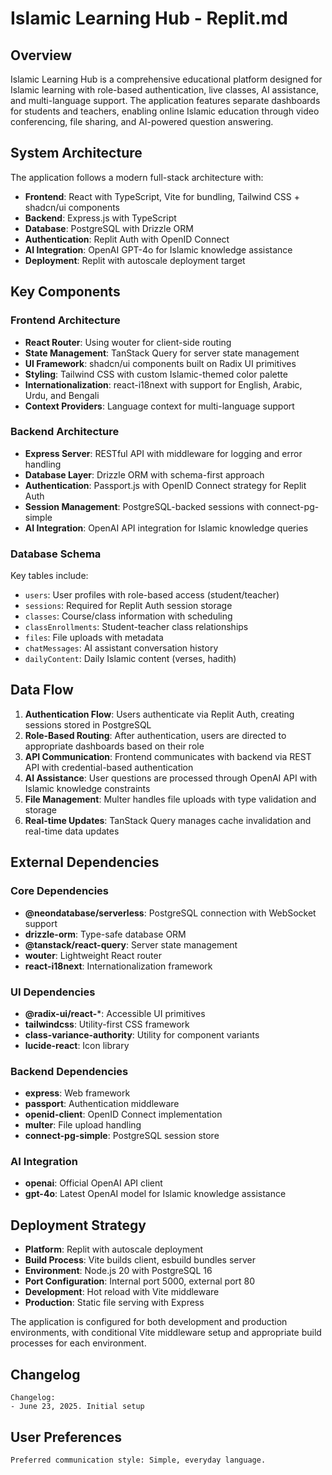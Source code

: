 # Islamic Learning Hub - Replit.md

## Overview

Islamic Learning Hub is a comprehensive educational platform designed for Islamic learning with role-based authentication, live classes, AI assistance, and multi-language support. The application features separate dashboards for students and teachers, enabling online Islamic education through video conferencing, file sharing, and AI-powered question answering.

## System Architecture

The application follows a modern full-stack architecture with:

- **Frontend**: React with TypeScript, Vite for bundling, Tailwind CSS + shadcn/ui components
- **Backend**: Express.js with TypeScript
- **Database**: PostgreSQL with Drizzle ORM
- **Authentication**: Replit Auth with OpenID Connect
- **AI Integration**: OpenAI GPT-4o for Islamic knowledge assistance
- **Deployment**: Replit with autoscale deployment target

## Key Components

### Frontend Architecture
- **React Router**: Using wouter for client-side routing
- **State Management**: TanStack Query for server state management
- **UI Framework**: shadcn/ui components built on Radix UI primitives
- **Styling**: Tailwind CSS with custom Islamic-themed color palette
- **Internationalization**: react-i18next with support for English, Arabic, Urdu, and Bengali
- **Context Providers**: Language context for multi-language support

### Backend Architecture
- **Express Server**: RESTful API with middleware for logging and error handling
- **Database Layer**: Drizzle ORM with schema-first approach
- **Authentication**: Passport.js with OpenID Connect strategy for Replit Auth
- **Session Management**: PostgreSQL-backed sessions with connect-pg-simple
- **AI Integration**: OpenAI API integration for Islamic knowledge queries

### Database Schema
Key tables include:
- `users`: User profiles with role-based access (student/teacher)
- `sessions`: Required for Replit Auth session storage
- `classes`: Course/class information with scheduling
- `classEnrollments`: Student-teacher class relationships
- `files`: File uploads with metadata
- `chatMessages`: AI assistant conversation history
- `dailyContent`: Daily Islamic content (verses, hadith)

## Data Flow

1. **Authentication Flow**: Users authenticate via Replit Auth, creating sessions stored in PostgreSQL
2. **Role-Based Routing**: After authentication, users are directed to appropriate dashboards based on their role
3. **API Communication**: Frontend communicates with backend via REST API with credential-based authentication
4. **AI Assistance**: User questions are processed through OpenAI API with Islamic knowledge constraints
5. **File Management**: Multer handles file uploads with type validation and storage
6. **Real-time Updates**: TanStack Query manages cache invalidation and real-time data updates

## External Dependencies

### Core Dependencies
- **@neondatabase/serverless**: PostgreSQL connection with WebSocket support
- **drizzle-orm**: Type-safe database ORM
- **@tanstack/react-query**: Server state management
- **wouter**: Lightweight React router
- **react-i18next**: Internationalization framework

### UI Dependencies
- **@radix-ui/react-***: Accessible UI primitives
- **tailwindcss**: Utility-first CSS framework
- **class-variance-authority**: Utility for component variants
- **lucide-react**: Icon library

### Backend Dependencies
- **express**: Web framework
- **passport**: Authentication middleware
- **openid-client**: OpenID Connect implementation
- **multer**: File upload handling
- **connect-pg-simple**: PostgreSQL session store

### AI Integration
- **openai**: Official OpenAI API client
- **gpt-4o**: Latest OpenAI model for Islamic knowledge assistance

## Deployment Strategy

- **Platform**: Replit with autoscale deployment
- **Build Process**: Vite builds client, esbuild bundles server
- **Environment**: Node.js 20 with PostgreSQL 16
- **Port Configuration**: Internal port 5000, external port 80
- **Development**: Hot reload with Vite middleware
- **Production**: Static file serving with Express

The application is configured for both development and production environments, with conditional Vite middleware setup and appropriate build processes for each environment.

## Changelog

```
Changelog:
- June 23, 2025. Initial setup
```

## User Preferences

```
Preferred communication style: Simple, everyday language.
```